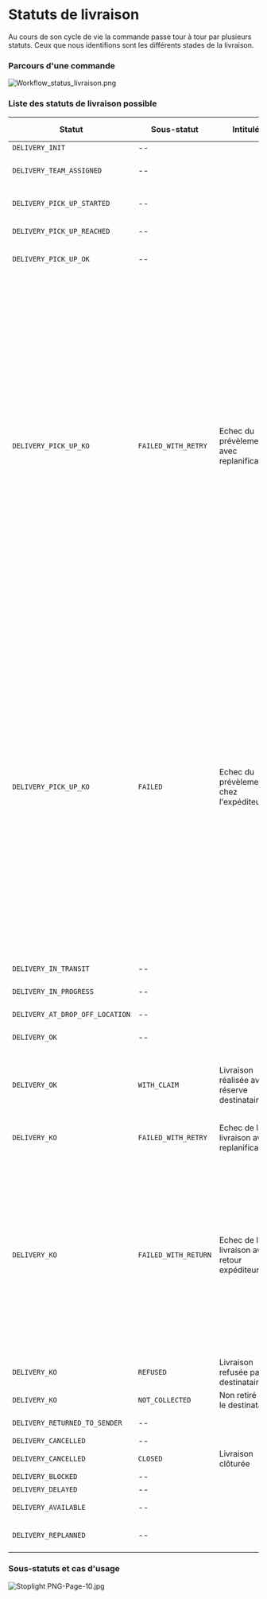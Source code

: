# Statuts de livraison

Au cours de son cycle de vie la commande passe tour à tour par plusieurs statuts. Ceux que nous identifions sont les différents stades de la livraison. 

### Parcours d'une commande

![Workflow_status_livraison.png](https://stoplight.io/api/v1/projects/cHJqOjkyOTQ/images/zxbZCpmzQ7w)



### Liste des statuts de livraison possible

Statut | Sous-statut | Intitulé | Exemples de commentaire
---------|----------|----------|----------|
 `DELIVERY_INIT`|--|| Demande validée | "N/A"
 `DELIVERY_TEAM_ASSIGNED`|--|| Demande receptionnée par le coursier | "N/A"
 `DELIVERY_PICK_UP_STARTED`|--|| Coursier en approche expéditeur | "N/A"
 `DELIVERY_PICK_UP_REACHED`|--|| Coursier arrivé chez l'expéditeur | "N/A"
 `DELIVERY_PICK_UP_OK`|--|| Retrait expéditeur réalisé avec succès | "N/A"
 `DELIVERY_PICK_UP_KO`| `FAILED_WITH_RETRY` | Echec du prévèlement avec replanification | “La commande n’était pas prête” <br/> “Aucun vendeur présent/disponible sur site pour récupérer la marchandise” </br> "Colis manquants (certains transporteurs refusent les enlèvements partiels)" </br> "Emballage insuffisant (un défaut d'emballage sur un produit fragile peut être un motif de refus)" </br> "Lieu d'enlèvement inaccessible ou fermé" </br> "Temps d'attente excessif (contractuellement certains transporteurs peuvent refuser un enlèvement parce qu'ils ont attendu plus de x minutes)"
 `DELIVERY_PICK_UP_KO`| `FAILED` | Echec du prévèlement chez l'expéditeur | “La commande n’était pas prête” <br/> “Aucun vendeur présent/disponible sur site pour récupérer la marchandise” </br> "Colis manquants (certains transporteurs refusent les enlèvements partiels)" </br> "Emballage insuffisant (un défaut d'emballage sur un produit fragile peut être un motif de refus)" </br> "Lieu d'enlèvement inaccessible ou fermé" </br> "Temps d'attente excessif (contractuellement certains transporteurs peuvent refuser un enlèvement parce qu'ils ont attendu plus de x minutes)"
 `DELIVERY_IN_TRANSIT`|--|| En transit vers destinataire | "N/A"
 `DELIVERY_IN_PROGRESS`|--|| En cours de livraison | "N/A"
 `DELIVERY_AT_DROP_OFF_LOCATION`|--|| Coursier arrivée à destination | "N/A"
 `DELIVERY_OK`|--|| Livraison réalisée avec succès | "N/A"
 `DELIVERY_OK`| `WITH_CLAIM` | Livraison réalisée avec réserve destinataire | "Le client a acceptée la commande avec les réserves suivante: {commentaire client}"
 `DELIVERY_KO`| `FAILED_WITH_RETRY`| Echec de la livraison avec replanification | "N/A"
 `DELIVERY_KO`| `FAILED_WITH_RETURN`| Echec de la livraison avec retour expéditeur | “Le client était absent" <br/> “Erreur dans l’adresse de livraison” <br/> "Problème d'accessibilité" <br/> "Le Produit ne correspond pas à ce que le client a commandé" <br/> "Le Produit est endommagé" <br/> "Le client refuse la livraison (il peut avoir changé d'avis, certains ne vont pas chercher leur produit en point relais..)"
 `DELIVERY_KO`| `REFUSED`| Livraison refusée par le destinataire | “Le client a refusé"
 `DELIVERY_KO`| `NOT_COLLECTED`| Non retiré par le destinataire | "N/A"
 `DELIVERY_RETURNED_TO_SENDER`|--|| Retour à l'expéditeur | “Le client était absent" <br/> “Erreur dans l’adresse de livraison” <br/> "Problème d'accessibilité" <br/> “produit 1 ref XXXX  ne correspond pas à ce que le client a commandé” <br/> “Produit 2 ref XXXX produit endommagé” <br/> “Produit 3 ref XXXX produit manquant”
 `DELIVERY_CANCELLED` |--|| Livraison annulée | "Nos équipes ne sont plus en capacité d'effectuer cette livraison {raison}" <br/> raison : "véhicule en panne” <br/> “aucun livreur disponible” <br/> “aucun véhicule disponible” 
 `DELIVERY_CANCELLED` |`CLOSED`| Livraison clôturée |"N/A"
 `DELIVERY_BLOCKED` |--|| Livraison bloquée | “Contrôle Douanier”<br/> "Camion bloqué par une intempérie"<br/> “Camion bloqué par la circulation”
 `DELIVERY_DELAYED` |--|| Livraison retardée | “Contrôle Douanier”<br/> "Camion bloqué par une intempérie"<br/> “Camion bloqué par la circulation”
 `DELIVERY_AVAILABLE` |--|| Dsponible en point-relais | "N/A"
  `DELIVERY_REPLANNED` |--|| Date de livraison replanifiée par le transporteur | "N/A"



### Sous-statuts et cas d'usage 

![Stoplight PNG-Page-10.jpg](https://stoplight.io/api/v1/projects/cHJqOjkyOTQ/images/x91RqQHJML4)

